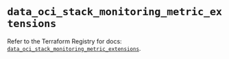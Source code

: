 # `data_oci_stack_monitoring_metric_extensions`

Refer to the Terraform Registry for docs: [`data_oci_stack_monitoring_metric_extensions`](https://registry.terraform.io/providers/hashicorp/oci/7.19.0/docs/data-sources/stack_monitoring_metric_extensions).
